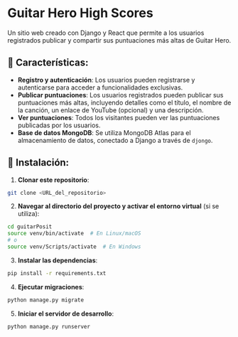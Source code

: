 

# Guitar Hero High Scores

Un sitio web creado con Django y React que permite a los usuarios registrados publicar y compartir sus puntuaciones más altas de Guitar Hero.

## 🌟 Características:

- **Registro y autenticación**: Los usuarios pueden registrarse y autenticarse para acceder a funcionalidades exclusivas.
- **Publicar puntuaciones**: Los usuarios registrados pueden publicar sus puntuaciones más altas, incluyendo detalles como el título, el nombre de la canción, un enlace de YouTube (opcional) y una descripción.
- **Ver puntuaciones**: Todos los visitantes pueden ver las puntuaciones publicadas por los usuarios.
- **Base de datos MongoDB**: Se utiliza MongoDB Atlas para el almacenamiento de datos, conectado a Django a través de `djongo`.

## 🔧 Instalación:

1. **Clonar este repositorio**:
```bash
git clone <URL_del_repositorio>
```

2. **Navegar al directorio del proyecto y activar el entorno virtual** (si se utiliza):
```bash
cd guitarPosit
source venv/bin/activate  # En Linux/macOS
# o
source venv/Scripts/activate  # En Windows
```

3. **Instalar las dependencias**:
```bash
pip install -r requirements.txt
```

4. **Ejecutar migraciones**:
```bash
python manage.py migrate
```

5. **Iniciar el servidor de desarrollo**:
```bash
python manage.py runserver
```


